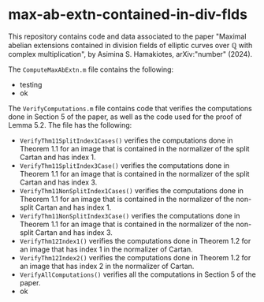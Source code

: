 # max-ab-extn-contained-in-div-flds

This repository contains code and data associated to the paper "Maximal abelian extensions contained in division fields of elliptic curves over $\mathbb{Q}$ with complex multiplication", by Asimina S. Hamakiotes, arXiv:"number" (2024).


The ```ComputeMaxAbExtn.m``` file contains the following: 
* testing
* ok

The ```VerifyComputations.m``` file contains code that verifies the computations done in Section 5 of the paper, as well as the code used for the proof of Lemma 5.2. The file has the following: 
* ```VerifyThm11SplitIndex1Cases()``` verifies the computations done in Theorem 1.1 for an image that is contained in the normalizer of the split Cartan and has index 1.
* ```VerifyThm11SplitIndex3Case()``` verifies the computations done in Theorem 1.1 for an image that is contained in the normalizer of the split Cartan and has index 3.
* ```VerifyThm11NonSplitIndex1Cases()``` verifies the computations done in Theorem 1.1 for an image that is contained in the normalizer of the non-split Cartan and has index 1.
* ```VerifyThm11NonSplitIndex3Case()``` verifies the computations done in Theorem 1.1 for an image that is contained in the normalizer of the non-split Cartan and has index 3.
* ```VerifyThm12Index1()``` verifies the computations done in Theorem 1.2 for an image that has index 1 in the normalizer of Cartan.
* ```VerifyThm12Index2()``` verifies the computations done in Theorem 1.2 for an image that has index 2 in the normalizer of Cartan. 
* ```VerifyAllComputations()``` verifies all the computations in Section 5 of the paper. 
* ok
